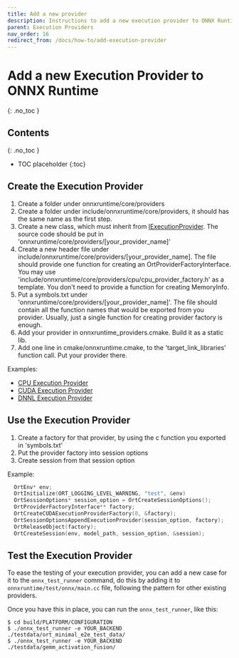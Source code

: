```yaml
---
title: Add a new provider
description: Instructions to add a new execution provider to ONNX Runtime
parent: Execution Providers
nav_order: 16
redirect_from: /docs/how-to/add-execution-provider
---
```


# Add a new Execution Provider to ONNX Runtime
{: .no_toc }

## Contents
{: .no_toc }

* TOC placeholder
{:toc}

## Create the Execution Provider

1. Create a folder under onnxruntime/core/providers
2. Create a folder under include/onnxruntime/core/providers, it should has the same name as the first step.
3. Create a new class, which must inherit from [IExecutionProvider](https://github.com/microsoft/onnxruntime/tree/main/include//onnxruntime/core/framework/execution_provider.h). The source code should be put in 'onnxruntime/core/providers/[your_provider_name]'
4. Create a new header file under include/onnxruntime/core/providers/[your_provider_name]. The file should provide one function for creating an OrtProviderFactoryInterface. You may use 'include/onnxruntime/core/providers/cpu/cpu_provider_factory.h' as a template. You don't need to provide a function for creating MemoryInfo.
5. Put a symbols.txt under 'onnxruntime/core/providers/[your_provider_name]'. The file should contain all the function names that would be exported from you provider. Usually, just a single function for creating provider factory is enough.
6. Add your provider in onnxruntime_providers.cmake. Build it as a static lib.
7. Add one line in cmake/onnxruntime.cmake, to the 'target_link_libraries' function call. Put your provider there.

Examples:

* [CPU Execution Provider](https://github.com/microsoft/onnxruntime/blob/main/onnxruntime/core/providers/cpu/cpu_execution_provider.h)
* [CUDA Execution Provider](https://github.com/microsoft/onnxruntime/blob/main/onnxruntime/core/providers/cuda/cuda_execution_provider.h)               
* [DNNL Execution Provider](https://github.com/microsoft/onnxruntime/blob/main/onnxruntime/core/providers/dnnl/dnnl_execution_provider.h)               

## Use the Execution Provider

1. Create a factory for that provider, by using the c function you exported in 'symbols.txt'
2. Put the provider factory into session options
3. Create session from that session option

Example:

```c
  OrtEnv* env;
  OrtInitialize(ORT_LOGGING_LEVEL_WARNING, "test", &env)
  OrtSessionOptions* session_option = OrtCreateSessionOptions();
  OrtProviderFactoryInterface** factory;
  OrtCreateCUDAExecutionProviderFactory(0, &factory);
  OrtSessionOptionsAppendExecutionProvider(session_option, factory);
  OrtReleaseObject(factory);
  OrtCreateSession(env, model_path, session_option, &session);
```

## Test the Execution Provider

To ease the testing of your execution provider, you can add a new case for it to the `onnx_test_runner` command,
do this by adding it to `onnxruntime/test/onnx/main.cc` file, following the pattern for other existing providers.

Once you have this in place, you can run the `onnx_test_runner`, like this:

```
$ cd build/PLATFORM/CONFIGURATION
$ ./onnx_test_runner -e YOUR_BACKEND ./testdata/ort_minimal_e2e_test_data/
$ ./onnx_test_runner -e YOUR_BACKEND ./testdata/gemm_activation_fusion/
```
